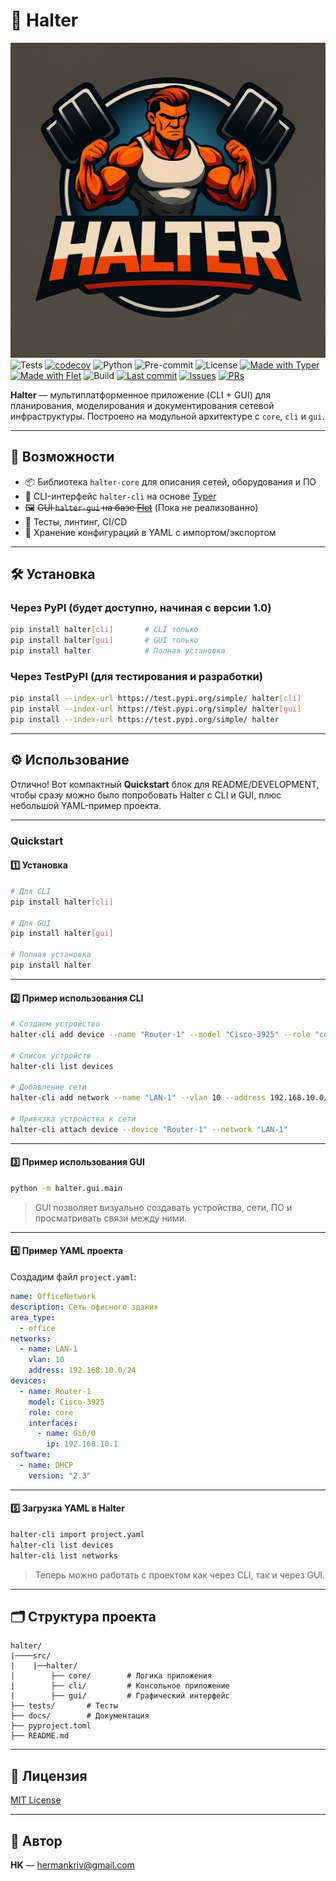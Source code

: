 # 🧠 Halter

![Logo](/src/assets/logo.jpg "Halter")
![Tests](https://github.com/herokrat/halter/actions/workflows/tests.yml/badge.svg)
[![codecov](https://codecov.io/gh/herokrat/halter/graph/badge.svg?token=SOY22473CK)](https://codecov.io/gh/herokrat/halter)
![Python](https://img.shields.io/badge/python-3.13-blue)
![Pre-commit](https://img.shields.io/badge/pre--commit-enabled-brightgreen?logo=pre-commit)
![License](https://img.shields.io/github/license/herokrat/halter)
[![Made with Typer](https://img.shields.io/badge/-Made%20with%20Typer-green?logo=python&logoColor=white)](https://github.com/tiangolo/typer)
[![Made with Flet](https://img.shields.io/badge/Made%20with-Flet-blue?logo=flutter)](https://flet.dev/)
![Build](https://img.shields.io/github/actions/workflow/status/herokrat/halter/tests.yml?label=build)
[![Last commit](https://img.shields.io/github/last-commit/herokrat/halter)](https://github.com/herokrat/halter/commits/main)
[![Issues](https://img.shields.io/github/issues/herokrat/halter)](https://github.com/herokrat/halter/issues)
[![PRs](https://img.shields.io/github/issues-pr/herokrat/halter)](https://github.com/herokrat/halter/pulls)

**Halter** — мультиплатформенное приложение (CLI + GUI) для планирования, моделирования и документирования сетевой инфраструктуры. Построено на модульной архитектуре с `core`, `cli` и `gui`.

---

## 🚀 Возможности

- 📦 Библиотека `halter-core` для описания сетей, оборудования и ПО
- 🔧 CLI-интерфейс `halter-cli` на основе [Typer](https://typer.tiangolo.com/)
- 🖼️ ~~GUI `halter-gui` на базе [Flet](https://flet.dev/)~~ (Пока не реализованно)
- 🧪 Тесты, линтинг, CI/CD
- 📁 Хранение конфигураций в YAML с импортом/экспортом

---

## 🛠️ Установка

### Через PyPI (будет доступно, начиная с версии 1.0)

```bash
pip install halter[cli]       # CLI только
pip install halter[gui]       # GUI только
pip install halter            # Полная установка
````

### Через TestPyPI (для тестирования и разработки)

```bash
pip install --index-url https://test.pypi.org/simple/ halter[cli]
pip install --index-url https://test.pypi.org/simple/ halter[gui]
pip install --index-url https://test.pypi.org/simple/ halter
```

---

## ⚙️ Использование

Отлично! Вот компактный **Quickstart** блок для README/DEVELOPMENT, чтобы сразу можно было попробовать Halter с CLI и GUI, плюс небольшой YAML-пример проекта.

---

### **Quickstart**

#### 1️⃣ Установка

```bash
# Для CLI
pip install halter[cli]

# Для GUI
pip install halter[gui]

# Полная установка
pip install halter
```

---

#### 2️⃣ Пример использования CLI

```bash
# Создаем устройство
halter-cli add device --name "Router-1" --model "Cisco-3925" --role "core"

# Список устройств
halter-cli list devices

# Добавление сети
halter-cli add network --name "LAN-1" --vlan 10 --address 192.168.10.0/24

# Привязка устройства к сети
halter-cli attach device --device "Router-1" --network "LAN-1"
```

---

#### 3️⃣ Пример использования GUI

```bash
python -m halter.gui.main
```

> GUI позволяет визуально создавать устройства, сети, ПО и просматривать связи между ними.

---

#### 4️⃣ Пример YAML проекта

Создадим файл `project.yaml`:

```yaml
name: OfficeNetwork
description: Сеть офисного здания
area_type:
  - office
networks:
  - name: LAN-1
    vlan: 10
    address: 192.168.10.0/24
devices:
  - name: Router-1
    model: Cisco-3925
    role: core
    interfaces:
      - name: Gi0/0
        ip: 192.168.10.1
software:
  - name: DHCP
    version: "2.3"
```

---

#### 5️⃣ Загрузка YAML в Halter

```bash
halter-cli import project.yaml
halter-cli list devices
halter-cli list networks
```

> Теперь можно работать с проектом как через CLI, так и через GUI.

---

## 🗂️ Структура проекта

```text
halter/
|────src/
|    |──halter/
|        ├── core/        # Логика приложения
|        ├── cli/         # Консольное приложение
|        ├── gui/         # Графический интерфейс
├── tests/       # Тесты
├── docs/        # Документация
├── pyproject.toml
├── README.md
```

---

## 📝 Лицензия

[MIT License](docs/LICENSE.md)

---

## 👤 Автор

**HK** — [hermankriv@gmail.com](mailto:hermankriv@gmail.com)
